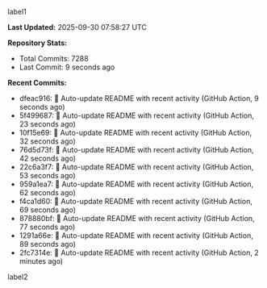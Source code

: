 
label1 
<!-- ACTIVITY_START -->
**Last Updated:** 2025-09-30 07:58:27 UTC

**Repository Stats:**
- Total Commits: 7288
- Last Commit: 9 seconds ago

**Recent Commits:**
- dfeac916: 🤖 Auto-update README with recent activity (GitHub Action, 9 seconds ago)
- 5f499687: 🤖 Auto-update README with recent activity (GitHub Action, 23 seconds ago)
- 10f15e69: 🤖 Auto-update README with recent activity (GitHub Action, 32 seconds ago)
- 76d5d73f: 🤖 Auto-update README with recent activity (GitHub Action, 42 seconds ago)
- 22c6a3f7: 🤖 Auto-update README with recent activity (GitHub Action, 53 seconds ago)
- 959a1ea7: 🤖 Auto-update README with recent activity (GitHub Action, 62 seconds ago)
- f4ca1d60: 🤖 Auto-update README with recent activity (GitHub Action, 69 seconds ago)
- 878880bf: 🤖 Auto-update README with recent activity (GitHub Action, 77 seconds ago)
- 1291a66e: 🤖 Auto-update README with recent activity (GitHub Action, 89 seconds ago)
- 2fc7314e: 🤖 Auto-update README with recent activity (GitHub Action, 2 minutes ago)
<!-- ACTIVITY_END -->

label2
